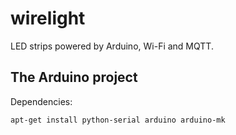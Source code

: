 # wirelight

LED strips powered by Arduino, Wi-Fi and MQTT.

## The Arduino project

Dependencies:

```
apt-get install python-serial arduino arduino-mk
```
